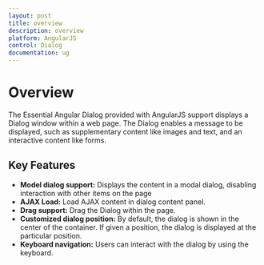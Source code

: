 ```yaml
---
layout: post
title: overview
description: overview
platform: AngularJS
control: Dialog
documentation: ug
---
```

# Overview
The Essential Angular Dialog provided with AngularJS support displays a Dialog window within a web page. The Dialog enables a message to be displayed, such as supplementary content like images and text, and an interactive content like forms.

## Key Features

*	**Model dialog support:** Displays the content in a modal dialog, disabling interaction with other items on the page
*	**AJAX Load:** Load AJAX content in dialog content panel.
*	**Drag support:** Drag the Dialog within the page.
*	**Customized dialog position:** By default, the dialog is shown in the center of the container. If given a position, the dialog is displayed at the particular position.
*	**Keyboard navigation:** Users can interact with the dialog by using the keyboard.



